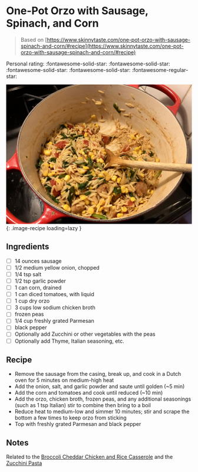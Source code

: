 # One-Pot Orzo with Sausage, Spinach, and Corn

> Based on [https://www.skinnytaste.com/one-pot-orzo-with-sausage-spinach-and-corn/#recipe](https://www.skinnytaste.com/one-pot-orzo-with-sausage-spinach-and-corn/#recipe)

<!-- {cts} rating=4; (User can specify rating on scale of 1-5) -->

Personal rating: :fontawesome-solid-star: :fontawesome-solid-star: :fontawesome-solid-star: :fontawesome-solid-star: :fontawesome-regular-star:

<!-- {cte} -->

<!-- {cts} name_image=one_pot_orzo_with_sausage_spinach_and_corn.jpeg; (User can specify image name) -->

![one_pot_orzo_with_sausage_spinach_and_corn.jpeg](./one_pot_orzo_with_sausage_spinach_and_corn.jpeg){: .image-recipe loading=lazy }

<!-- {cte} -->

## Ingredients

- [ ] 14 ounces sausage
- [ ] 1/2 medium yellow onion, chopped
- [ ] 1/4 tsp salt
- [ ] 1/2 tsp garlic powder
- [ ] 1 can corn, drained
- [ ] 1 can diced tomatoes, with liquid
- [ ] 1 cup dry orzo
- [ ] 3 cups low sodium chicken broth
- [ ] frozen peas
- [ ] 1/4 cup freshly grated Parmesan
- [ ] black pepper
- [ ] Optionally add Zucchini or other vegetables with the peas
- [ ] Optionally add Thyme, Italian seasoning, etc.

## Recipe

- Remove the sausage from the casing, break up, and cook in a Dutch oven for 5 minutes on medium-high heat
- Add the onion, salt, and garlic powder and saute until golden (~5 min)
- Add the corn and tomatoes and cook until reduced (~10 min)
- Add the orzo, chicken broth, frozen peas, and any additional seasonings (such as 1 tsp Italian) stir to combine then bring to a boil
- Reduce heat to medium-low and simmer 10 minutes; stir and scrape the bottom a few times to keep orzo from sticking
- Top with freshly grated Parmesan and black pepper

## Notes

Related to the [Broccoli Cheddar Chicken and Rice Casserole](../poultry/broccoli_cheddar_chicken_and_rice_casserole.md) and the [Zucchini Pasta](../pasta/pasta_with_corn_zucchini_and_tomatoes.md)
